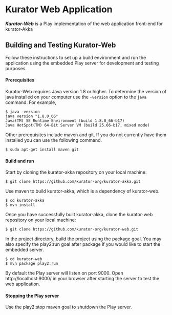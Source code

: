 Kurator Web Application
=======================

***Kurator-Web*** is a Play implementation of the web application front-end for kurator-Akka

Building and Testing Kurator-Web
--------------------------------

Follow these instructions to set up a build environment and run the application using the embedded Play server for development and testing purposes.

#### Prerequisites

Kurator-Web requires Java version 1.8 or higher. To determine the version of java installed on your computer use the `-version` option to the `java` command. For example,

    $ java -version
    java version "1.8.0_66"
    Java(TM) SE Runtime Environment (build 1.8.0_66-b17)
    Java HotSpot(TM) 64-Bit Server VM (build 25.66-b17, mixed mode)

Other prerequisites include maven and git. If you do not currently have them installed you can use the following command.

    $ sudo apt-get install maven git

#### Build and run

Start by cloning the kurator-akka repository on your local machine:

    $ git clone https://github.com/kurator-org/kurator-akka.git

Use maven to build kurator-akka, which is a dependency of kurator-web.

    $ cd kurator-akka
    $ mvn install

Once you have successfully built kurator-akka, clone the kurator-web repository on your local machine:

    $ git clone https://github.com/kurator-org/kurator-web.git

In the project directory, build the project using the package goal. You may also specify the play2:run goal after package if you would like to start the embedded server.

    $ cd kurator-web
    $ mvn package play2:run

By default the Play server will listen on port 9000. Open http://localhost:9000/ in your browser after starting the server to test the web application.

#### Stopping the Play server

Use the play2:stop maven goal to shutdown the Play server.
